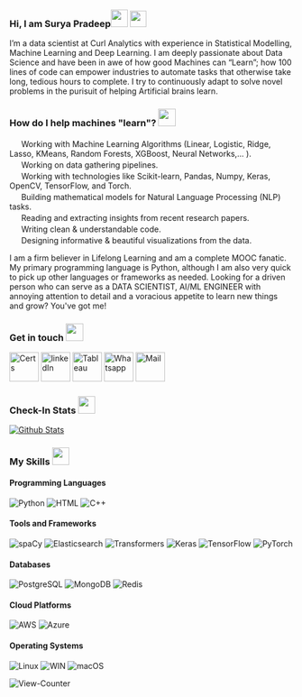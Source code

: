 ### Hi, I am Surya Pradeep<img target="_blank" src="https://i.imgur.com/zj8ZWgr.png" height = "30.7"/>  <img target = "_blank" src="https://i.imgur.com/wtDYgOj.gif" height = "28.7">

I’m a data scientist at Curl Analytics with experience in Statistical Modelling, Machine Learning and Deep Learning.
I am deeply passionate about Data Science and have been in awe of how good Machines can “Learn”; how 100 lines of code can empower industries to automate tasks that otherwise take long, tedious hours to complete.
I try to continuously adapt to solve novel problems in the purisuit of helping Artificial brains learn.

### How do I help machines "learn"? <img target="_blank" src="https://i.imgur.com/tTJgCkz.png" height = "30.7"/>

<img target="_blank" src="https://i.imgur.com/UqXfMdN.png" width = "17"/> Working with Machine Learning Algorithms (Linear, Logistic, Ridge, Lasso, KMeans, Random Forests, XGBoost, Neural Networks,... ).<br>
<img target="_blank" src="https://i.imgur.com/UqXfMdN.png" width = "17"/> Working on data gathering pipelines.<br>
<img target="_blank" src="https://i.imgur.com/UqXfMdN.png" width = "17"/> Working with technologies like Scikit-learn, Pandas, Numpy, Keras, OpenCV, TensorFlow, and Torch.<br>
<img target="_blank" src="https://i.imgur.com/UqXfMdN.png" width = "17"/> Building mathematical models for Natural Language Processing (NLP) tasks.<br>
<img target="_blank" src="https://i.imgur.com/UqXfMdN.png" width = "17"/> Reading and extracting insights from recent research papers.<br>
<img target="_blank" src="https://i.imgur.com/UqXfMdN.png" width = "17"/> Writing clean & understandable code.<br>
<img target="_blank" src="https://i.imgur.com/UqXfMdN.png" width = "17"/> Designing informative & beautiful visualizations from the data.<br>

I am a firm believer in Lifelong Learning and am a complete MOOC fanatic. My primary programming language is Python, although I am also very quick to pick up other languages or frameworks as needed. Looking for a driven person who can serve as a DATA SCIENTIST, AI/ML ENGINEER with annoying attention to detail and a voracious appetite to learn new things and grow? You've got me!

### Get in touch <img target="_blank" src="https://i.imgur.com/y6gRBGy.png" height = "30.7"/>
[<img target="_blank" src="https://i.imgur.com/lmPxzx3.png" alt = "Certs" height = "52"/>](https://github.com/SuryaPradeepM/Certificates) 
[<img target="_blank" src="https://i.imgur.com/720hQFC.png" alt = "linkedIn" height = "52"/>](https://www.linkedin.com/in/SuryaPradeepM/) 
[<img target="_blank" src="https://i.imgur.com/uT97BmS.png" alt = "Tableau" height = "52"/>](https://public.tableau.com/profile/suryapradeepm/#!/) 
[<img target="_blank" src="https://i.imgur.com/tQ2Utey.png" alt = "Whatsapp" height = "52"/>](https://wa.me/917982851542) 
[<img target="_blank" src="https://i.imgur.com/ewkyNiB.png" alt = "Mail" height = "52"/>](mailto:suryapradeepm@outlook.in) 

### Check-In Stats <img target="_blank" src="https://imgur.com/Hw72WqE.png" height = "30.7"/>
[![Github Stats](https://github-readme-stats.vercel.app/api?username=SuryaPradeepM&show_icons=true&theme=radical&hide_border=True)](https://github.com/SuryaPradeepM)

### My Skills <img target="_blank" src="https://i.imgur.com/tI830Gv.png" height = "30.7"/>
#### Programming Languages
![Python](https://img.shields.io/badge/-Python-3776AB?style=flat-square&logo=python&logoColor=ffffff)
![HTML](https://img.shields.io/badge/HTML5-E34F26.svg?style=flat-square&logo=HTML5&logoColor=white)
![C++](https://img.shields.io/badge/-C++-00599C?style=flat-square&logo=c%2B%2B&logoColor=ffffff)
#### Tools and Frameworks
![spaCy](https://img.shields.io/badge/spaCy-09A3D5.svg?style=flat-square&logo=spaCy&logoColor=ffffff)
![Elasticsearch](https://img.shields.io/badge/-Elasticsearch-005571?style=flat-square&logo=elasticsearch&logoColor=ffffff)
![Transformers](https://img.shields.io/badge/-Transformers-3178C6?style=flat-square&logo=huggingface&logoColor=ffffff)
![Keras](https://img.shields.io/badge/-Keras-D00000?style=flat-square&logo=keras&logoColor=ffffff)
![TensorFlow](https://img.shields.io/badge/-TensorFlow-FF6F00?style=flat-square&logo=tensorflow&logoColor=ffffff)
![PyTorch](https://img.shields.io/badge/-PyTorch-EE4C2C?style=flat-square&logo=pytorch&logoColor=ffffff)
#### Databases
![PostgreSQL](https://img.shields.io/badge/-PostgreSQL-336791?style=flat-square&logo=postgresql&logoColor=ffffff)
![MongoDB](https://img.shields.io/badge/MongoDB-47A248.svg?style=flat-square&logo=MongoDB&logoColor=white)
![Redis](https://img.shields.io/badge/-Redis-DC382D?style=flat-square&logo=redis&logoColor=ffffff)
#### Cloud Platforms
![AWS](https://img.shields.io/badge/-AWS-232F3E?style=flat-square&logo=amazon-aws&logoColor=ffffff)
![Azure](https://img.shields.io/badge/Microsoft%20Azure-0078D4.svg?style=flat-square&logo=Microsoft-Azure&logoColor=white)
#### Operating Systems
![Linux](https://img.shields.io/badge/-Linux-FCC624?style=flat-square&logo=linux&logoColor=ffffff)
![WIN](https://img.shields.io/badge/Windows-0078D6.svg?style=flat-square&logo=Windows&logoColor=white)
![macOS](https://img.shields.io/badge/macOS-000000.svg?style=flat-square&logo=macOS&logoColor=white)

<img src="https://komarev.com/ghpvc/?username=SuryaPradeepM&label=Profile+Views&color=4CAF50&style=flat" alt="View-Counter" />
